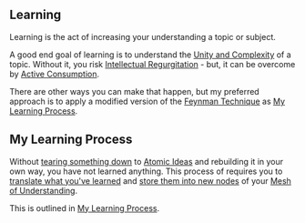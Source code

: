 ## Learning
Learning is the act of increasing your understanding a topic or subject. 

A good end goal of learning is to understand the [Unity and Complexity](Unity%20and%20Complexity.md) of a topic. Without it, you risk [Intellectual Regurgitation](Intellectual%20Regurgitation.md) - but, it can be overcome by [Active Consumption](Active%20Consumption.md).

There are other ways you can make that happen, but my preferred approach is to apply a modified version of the [Feynman Technique](Feynman%20Technique.md) as [My Learning Process](My%20Learning%20Process.md).

## My Learning Process
Without [tearing something down](Teardown%20) to [Atomic Ideas](Atomic%20Ideas.md) and rebuilding it in your own way, you have not learned anything. This process of requires you to [translate what you've learned](Translation.md) and [store them into new nodes](Knowledge%20Storage.md) of your [Mesh of Understanding](Mesh%20of%20Understanding.md).

This is outlined in [My Learning Process](My%20Learning%20Process.md).


